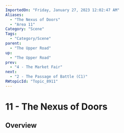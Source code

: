 ```yaml
---
ImportedOn: "Friday, January 27, 2023 12:02:47 AM"
Aliases:
  - "The Nexus of Doors"
  - "Area 11"
Category: "Scene"
Tags:
  - "Category/Scene"
parent:
  - "The Upper Road"
up:
  - "The Upper Road"
prev:
  - "4 - The Market Fair"
next:
  - "2 - The Passage of Battle (C1)"
RWtopicId: "Topic_8911"
---
```

# 11 - The Nexus of Doors
## Overview
